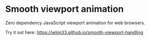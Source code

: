 # Smooth viewport animation

Zero dependency JavaScript viewport animation for web browsers.

Try it out here: https://wlim33.github.io/smooth-viewport-handling


 
